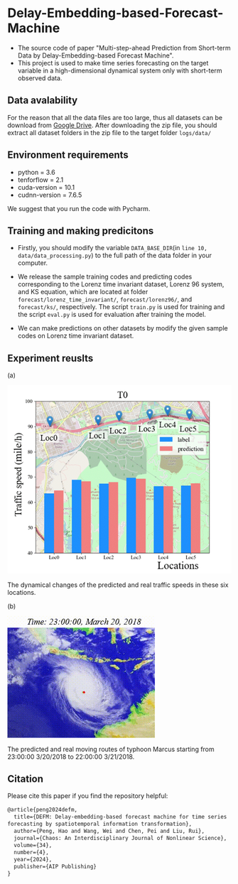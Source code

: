 # Delay-Embedding-based-Forecast-Machine
- The source code of paper "Multi-step-ahead Prediction from Short-term Data by Delay-Embedding-based Forecast Machine".
- This project is used to make time series forecasting on the target variable in a high-dimensional dynamical system only with short-term observed data.


## Data avalability
For the reason that all the data files are too large, thus all datasets can be download from [Google Drive](https://drive.google.com/file/d/1zzyf55_NkSlETgmuqeVFXR4rBoS1OpYm/view?usp=sharing). After downloading the zip file, you should extract all dataset folders in the zip file to the target folder `logs/data/`

## Environment requirements

- python = 3.6
- tenforflow = 2.1
- cuda-version = 10.1
- cudnn-version = 7.6.5

We suggest that you run the code with Pycharm.

## Training and making predicitons

- Firstly, you should modify the variable `DATA_BASE_DIR`(in `line 10, data/data_processing.py`) to the full path of the data folder in your computer.

- We release the sample training codes and predicting codes corresponding to the Lorenz time invariant dataset, Lorenz 96 system, and KS equation, which are located at folder `forecast/lorenz_time_invariant/`, `forecast/lorenz96/`, and `forecast/ks/`, respectively. The script `train.py` is used for training and the script `eval.py` is used for evaluation after training the model. 

- We can make predictions on other datasets by modify the given sample codes on Lorenz time invariant dataset.

## Experiment reuslts

(a)

![The prediciton results of Traffic dataset.](./demo_gif/traffic.gif)

The dynamical changes of the predicted and real traffic speeds in these six locations. 

(b)

![The prediciton results of Typhoon route dataset.](./demo_gif/typhoon.gif)

The predicted and real moving routes of typhoon Marcus starting from 23:00:00 3/20/2018 to 22:00:00 3/21/2018.

## Citation
Please cite this paper if you find the repository helpful:

    @article{peng2024defm,
      title={DEFM: Delay-embedding-based forecast machine for time series forecasting by spatiotemporal information transformation},
      author={Peng, Hao and Wang, Wei and Chen, Pei and Liu, Rui},
      journal={Chaos: An Interdisciplinary Journal of Nonlinear Science},
      volume={34},
      number={4},
      year={2024},
      publisher={AIP Publishing}
    }
